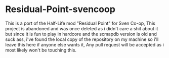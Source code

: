 # Residual-Point-svencoop

This is a port of the Half-Life mod "Residual Point" for Sven Co-op, This project is abandoned and was once deleted as i didn't care a shit about it but since it is fun to play in hardcore and the scmapdb version is old and suck ass, i've found the local copy of the repository on my machine so i'll leave this here if anyone else wants it, Any pull request will be accepted as i most likely won't be touching this.

